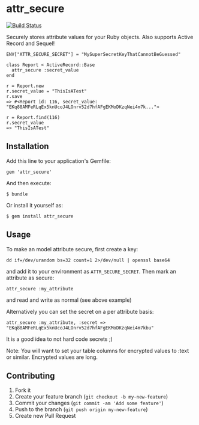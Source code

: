 # attr_secure

[![Build Status](https://travis-ci.org/neilmiddleton/attr_secure.png?branch=master)](https://travis-ci.org/neilmiddleton/attr_secure)

Securely stores attribute values for your Ruby objects.  Also supports Active
Record and Sequel!

```
ENV["ATTR_SECURE_SECRET"] = "MySuperSecretKeyThatCannotBeGuessed"

class Report < ActiveRecord::Base
  attr_secure :secret_value
end

r = Report.new
r.secret_value = "ThisIsATest"
r.save
=> #<Report id: 116, secret_value: "EKq88AMFeRLqEx5knUcoJ4LOnrv52d7hfAFgEKMoDKzqNei4m7k...">

r = Report.find(116)
r.secret_value
=> "ThisIsATest"
```

## Installation

Add this line to your application's Gemfile:

    gem 'attr_secure'

And then execute:

    $ bundle

Or install it yourself as:

    $ gem install attr_secure

## Usage

To make an model attribute secure, first create a key:

    dd if=/dev/urandom bs=32 count=1 2>/dev/null | openssl base64

and add it to your environment as `ATTR_SECURE_SECRET`.
Then mark an attribute as secure:

    attr_secure :my_attribute

and read and write as normal (see above example)

Alternatively you can set the secret on a per attribute basis:

    attr_secure :my_attribute, :secret => "EKq88AMFeRLqEx5knUcoJ4LOnrv52d7hfAFgEKMoDKzqNei4m7kbu"

It is a good idea to not hard code secrets ;)

Note: You will want to set your table columns for encrypted values to :text or
similar.  Encrypted values are long.

## Contributing

1. Fork it
2. Create your feature branch (`git checkout -b my-new-feature`)
3. Commit your changes (`git commit -am 'Add some feature'`)
4. Push to the branch (`git push origin my-new-feature`)
5. Create new Pull Request
